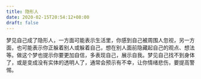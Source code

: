 ```yaml
---
title: 隐形人
date: 2020-02-15T20:54:12+08:00
draft: false
---
```


梦见自己成了隐形人，一方面可能表示生活里，你感到自己被周围人忽视，另一方面，也可能表示你正躲着别人或躲着自己，想在别人面前隐藏起自己的观点、想法等。做这个梦也提示你要更加自信，多表现自己，展示自我。梦见自己找不到身体了，或是变成没有实体的透明人了，通常会预示有不幸，让你情绪悲伤，要提高警惕。